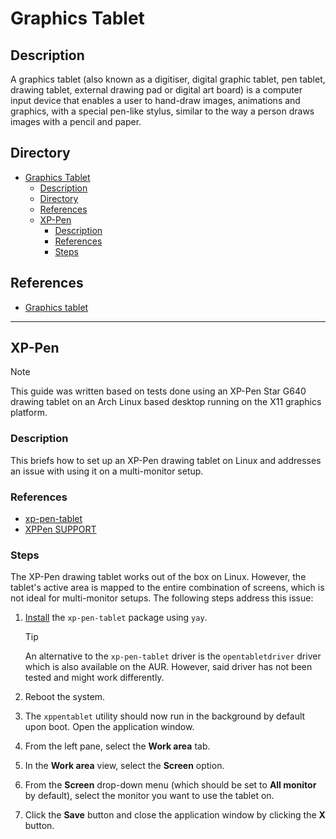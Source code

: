 # Graphics Tablet

## Description

A graphics tablet (also known as a digitiser, digital graphic tablet, pen tablet, drawing tablet, external drawing pad or digital art board) is a computer input device that enables a user to hand-draw images, animations and graphics, with a special pen-like stylus, similar to the way a person draws images with a pencil and paper.

## Directory

- [Graphics Tablet](#graphics-tablet)
  - [Description](#description)
  - [Directory](#directory)
  - [References](#references)
  - [XP-Pen](#xp-pen)
    - [Description](#description-1)
    - [References](#references-1)
    - [Steps](#steps)

## References

- [Graphics tablet](https://wiki.archlinux.org/title/Graphics_tablet)

---

## XP-Pen

> [!NOTE]  
> This guide was written based on tests done using an XP-Pen Star G640 drawing tablet on an Arch Linux based desktop running on the X11 graphics platform.

### Description

This briefs how to set up an XP-Pen drawing tablet on Linux and addresses an issue with using it on a multi-monitor setup.

### References

- [xp-pen-tablet](https://aur.archlinux.org/packages/xp-pen-tablet)
- [XPPen SUPPORT](https://www.xp-pen.com/download)

### Steps

The XP-Pen drawing tablet works out of the box on Linux. However, the tablet's active area is mapped to the entire combination of screens, which is not ideal for multi-monitor setups. The following steps address this issue:

1. [Install](yay.md#install) the `xp-pen-tablet` package using `yay`.

    > [!TIP]  
    > An alternative to the `xp-pen-tablet` driver is the `opentabletdriver` driver which is also available on the AUR. However, said driver has not been tested and might work differently.

2. Reboot the system.

3. The `xppentablet` utility should now run in the background by default upon boot. Open the application window.

4. From the left pane, select the **Work area** tab.

5. In the **Work area** view, select the **Screen** option.

6. From the **Screen** drop-down menu (which should be set to **All monitor** by default), select the monitor you want to use the tablet on.

7. Click the **Save** button and close the application window by clicking the **X** button.
